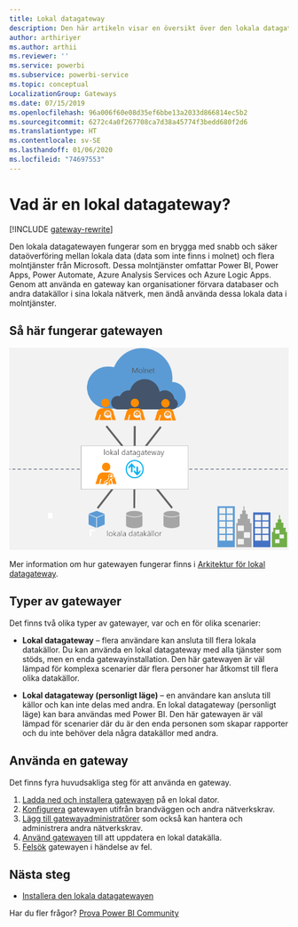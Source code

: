 ```yaml
---
title: Lokal datagateway
description: Den här artikeln visar en översikt över den lokala datagatewayen för Power BI. Du kan använda den här gatewayen för att arbeta med DirectQuery-datakällor. Du kan också använda den för att uppdatera molndatauppsättningar med lokala data.
author: arthiriyer
ms.author: arthii
ms.reviewer: ''
ms.service: powerbi
ms.subservice: powerbi-service
ms.topic: conceptual
LocalizationGroup: Gateways
ms.date: 07/15/2019
ms.openlocfilehash: 96a006f60e08d35ef6bbe13a2033d866814ec5b2
ms.sourcegitcommit: 6272c4a0f267708ca7d38a45774f3bedd680f2d6
ms.translationtype: HT
ms.contentlocale: sv-SE
ms.lasthandoff: 01/06/2020
ms.locfileid: "74697553"
---
```

# <a name="what-is-an-on-premises-data-gateway"></a>Vad är en lokal datagateway?

[!INCLUDE [gateway-rewrite](includes/gateway-rewrite.md)]

Den lokala datagatewayen fungerar som en brygga med snabb och säker dataöverföring mellan lokala data (data som inte finns i molnet) och flera molntjänster från Microsoft. Dessa molntjänster omfattar Power BI, Power Apps, Power Automate, Azure Analysis Services och Azure Logic Apps. Genom att använda en gateway kan organisationer förvara databaser och andra datakällor i sina lokala nätverk, men ändå använda dessa lokala data i molntjänster.

## <a name="how-the-gateway-works"></a>Så här fungerar gatewayen

![Gatewayöversikt](media/service-gateway-onprem/on-premises-data-gateway.png)

Mer information om hur gatewayen fungerar finns i [Arkitektur för lokal datagateway](/data-integration/gateway/service-gateway-onprem-indepth).

## <a name="types-of-gateways"></a>Typer av gatewayer

Det finns två olika typer av gatewayer, var och en för olika scenarier:

* **Lokal datagateway** – flera användare kan ansluta till flera lokala datakällor. Du kan använda en lokal datagateway med alla tjänster som stöds, men en enda gatewayinstallation. Den här gatewayen är väl lämpad för komplexa scenarier där flera personer har åtkomst till flera olika datakällor.

* **Lokal datagateway (personligt läge)** – en användare kan ansluta till källor och kan inte delas med andra. En lokal datagateway (personligt läge) kan bara användas med Power BI. Den här gatewayen är väl lämpad för scenarier där du är den enda personen som skapar rapporter och du inte behöver dela några datakällor med andra.

## <a name="use-a-gateway"></a>Använda en gateway

Det finns fyra huvudsakliga steg för att använda en gateway.

1. [Ladda ned och installera gatewayen](/data-integration/gateway/service-gateway-install) på en lokal dator.
1. [Konfigurera](/data-integration/gateway/service-gateway-app) gatewayen utifrån brandväggen och andra nätverkskrav.
1. [Lägg till gatewayadministratörer](/data-integration/gateway/service-gateway-manage) som också kan hantera och administrera andra nätverkskrav.
1. [Använd gatewayen](service-gateway-sql-tutorial.md) till att uppdatera en lokal datakälla.
1. [Felsök](service-gateway-onprem-tshoot.md) gatewayen i händelse av fel.

## <a name="next-steps"></a>Nästa steg

* [Installera den lokala datagatewayen](/data-integration/gateway/service-gateway-install)

Har du fler frågor? [Prova Power BI Community](https://community.powerbi.com/)
